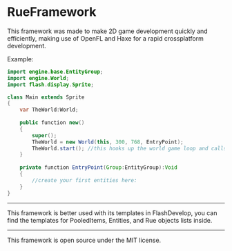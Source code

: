 RueFramework
============

This framework was made to make 2D game development quickly and efficiently, making use of OpenFL and Haxe for a rapid crossplatform development.


Example:
```java
import engine.base.EntityGroup;
import engine.World;
import flash.display.Sprite;

class Main extends Sprite 
{
	var TheWorld:World;
	
	public function new() 
	{
		super();	
		TheWorld = new World(this, 300, 768, EntryPoint);
		TheWorld.start(); //this hooks up the world game loop and calls your entry point with the main entity group.
	}
	
	private function EntryPoint(Group:EntityGroup):Void
	{
		//create your first entities here:
	}
}
```

--------------------------------------------------------------------------------

This framework is better used with its templates in FlashDevelop, you can find the templates for PooledItems, Entities, and Rue objects lists inside.

--------------------------------------------------------------------------------


This framework is open source under the MIT license.

